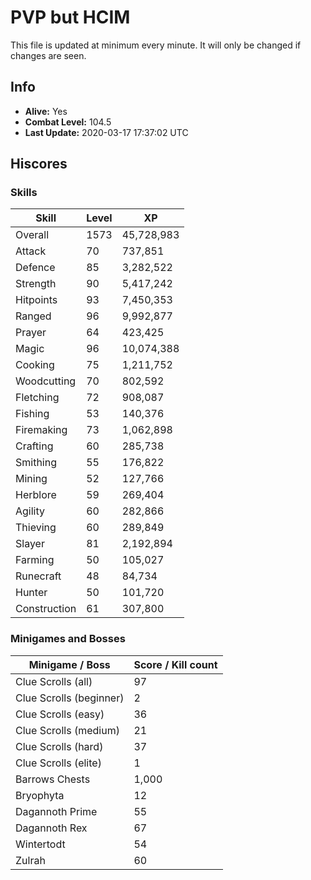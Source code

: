 # PVP but HCIM

This file is updated at minimum every minute. It will only be changed if changes are seen.

## Info

 - **Alive:** Yes
 - **Combat Level:** 104.5
 - **Last Update:** 2020-03-17 17:37:02 UTC

## Hiscores

### Skills

| Skill | Level | XP |
|--|--|--|
| Overall | 1573 | 45,728,983 |
| Attack | 70 | 737,851 |
| Defence | 85 | 3,282,522 |
| Strength | 90 | 5,417,242 |
| Hitpoints | 93 | 7,450,353 |
| Ranged | 96 | 9,992,877 |
| Prayer | 64 | 423,425 |
| Magic | 96 | 10,074,388 |
| Cooking | 75 | 1,211,752 |
| Woodcutting | 70 | 802,592 |
| Fletching | 72 | 908,087 |
| Fishing | 53 | 140,376 |
| Firemaking | 73 | 1,062,898 |
| Crafting | 60 | 285,738 |
| Smithing | 55 | 176,822 |
| Mining | 52 | 127,766 |
| Herblore | 59 | 269,404 |
| Agility | 60 | 282,866 |
| Thieving | 60 | 289,849 |
| Slayer | 81 | 2,192,894 |
| Farming | 50 | 105,027 |
| Runecraft | 48 | 84,734 |
| Hunter | 50 | 101,720 |
| Construction | 61 | 307,800 |

### Minigames and Bosses

| Minigame / Boss | Score / Kill count |
|--|--|
| Clue Scrolls (all) | 97 |
| Clue Scrolls (beginner) | 2 |
| Clue Scrolls (easy) | 36 |
| Clue Scrolls (medium) | 21 |
| Clue Scrolls (hard) | 37 |
| Clue Scrolls (elite) | 1 |
| Barrows Chests | 1,000 |
| Bryophyta | 12 |
| Dagannoth Prime | 55 |
| Dagannoth Rex | 67 |
| Wintertodt | 54 |
| Zulrah | 60 |
